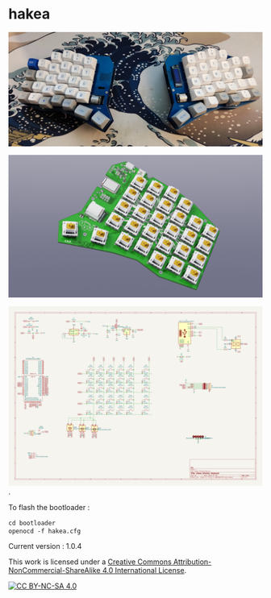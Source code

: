 # hakea

![hakea](images/hakea.jpg)

![image info](./outputs/hakea-fillets-3D_blender_top.png)

![image schematic](outputs/hakea-fillets-schematic_1.0.4.svg).

To flash the bootloader :
```
cd bootloader
openocd -f hakea.cfg
```

Current version : 1.0.4

This work is licensed under a
[Creative Commons Attribution-NonCommercial-ShareAlike 4.0 International License][cc-by-nc-sa].

[![CC BY-NC-SA 4.0][cc-by-nc-sa-image]][cc-by-nc-sa]

[cc-by-nc-sa]: http://creativecommons.org/licenses/by-nc-sa/4.0/
[cc-by-nc-sa-image]: https://licensebuttons.net/l/by-nc-sa/4.0/88x31.png
[cc-by-nc-sa-shield]: https://img.shields.io/badge/License-CC%20BY--NC--SA%204.0-lightgrey.svg
